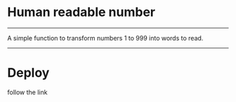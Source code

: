 # Human readable number
________________

A simple function to transform numbers 1 to 999 into words to read.

________________

# Deploy

follow the link